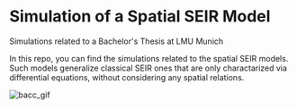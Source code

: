 # Simulation of a Spatial SEIR Model
Simulations related to a Bachelor's Thesis at LMU Munich

In this repo, you can find the simulations related to the spatial SEIR models.
Such models generalize classical SEIR ones that are only charactarized via differential equations, without considering any spatial relations.


![bacc_gif](https://github.com/vdrvar/simulation_of_a_spatial_SEIR_model/assets/48907543/cde4c2aa-bc64-4a87-9a8c-7b07c6ee5083)
